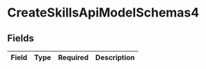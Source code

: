 # CreateSkillsApiModelSchemas4


## Fields

| Field       | Type        | Required    | Description |
| ----------- | ----------- | ----------- | ----------- |